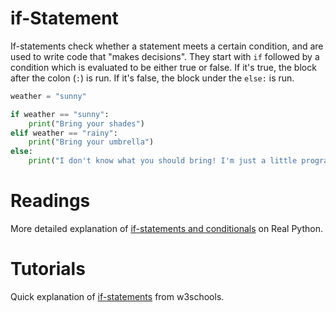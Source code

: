 
# if-Statement

If-statements check whether a statement meets a certain condition, and are used to write code that "makes decisions". They start with `if` followed by a condition which is evaluated to be either true or false. If it's true, the block after the colon (`:`) is run. If it's false, the block under the `else:` is run. 

```python
weather = "sunny"

if weather == "sunny":
    print("Bring your shades")
elif weather == "rainy":
	print("Bring your umbrella")
else:
    print("I don't know what you should bring! I'm just a little program...")
```	

# Readings

More detailed explanation of [if-statements and conditionals](https://realpython.com/python-conditional-statements/) on Real Python.

# Tutorials

Quick explanation of [if-statements](https://www.w3schools.com/python/python_conditions.asp) from w3schools.

